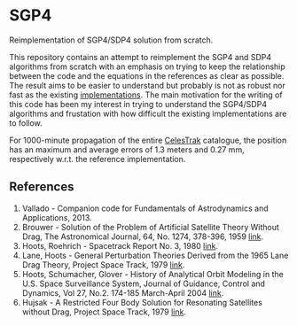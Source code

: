 # SGP4
Reimplementation of SGP4/SDP4 solution from scratch.

This repository contains an attempt to reimplement the SGP4 and SDP4 algorithms from scratch with an emphasis on trying to keep the relationship between the code and the equations in the references as clear as possible. The result aims to be easier to understand but probably is not as robust nor fast as the existing [implementations](https://github.com/aholinch/sgp4/tree/master). The main motivation for the writing of this code has been my interest in trying to understand the SGP4/SDP4 algorithms and frustation with how difficult the existing implementations are to follow.

For 1000-minute propagation of the entire [CelesTrak](https://celestrak.com/NORAD/elements/) catalogue, the position has an maximum and average errors of 1.3 meters and 0.27 mm, respectively w.r.t. the reference implementation.

## References
1. Vallado - Companion code for Fundamentals of Astrodynamics and Applications, 2013.
2. Brouwer - Solution of the Problem of Artificial Satellite Theory Without Drag, The Astronomical Journal, 64, No. 1274, 378-396, 1959 [link](https://adsabs.harvard.edu/full/1959AJ.....64..378B).
3. Hoots, Roehrich - Spacetrack Report No. 3, 1980 [link](https://celestrak.org/NORAD/documentation/spacetrk.pdf).
4. Lane, Hoots - General Perturbation Theories Derived from the 1965 Lane Drag Theory, Project Space Track, 1979 [link](https://apps.dtic.mil/sti/citations/ADA081264).
5. Hoots, Schumacher, Glover - History of Analytical Orbit Modeling in the U.S. Space Surveillance System, Journal of Guidance, Control and Dynamics, Vol 27, No.2. 174-185 March-April 2004 [link](https://arc.aiaa.org/doi/10.2514/1.9161).
6. Hujsak - A Restricted Four Body Solution for Resonating Satellites without Drag, Project Space Track, 1979 [link](https://apps.dtic.mil/sti/citations/ADA081263).